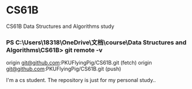# CS61B
CS61B Data Structures and Algorithms study

### PS C:\Users\18318\OneDrive\文档\course\Data Structures and Algorithms\CS61B&gt; git remote -v                  
origin  git@github.com:PKUFlyingPig/CS61B.git (fetch)
origin  git@github.com:PKUFlyingPig/CS61B.git (push)

I'm a cs student. The repository is just for my personal study..
